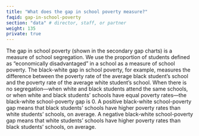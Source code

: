 ```yaml
---
title: "What does the gap in school poverty measure?"
faqid: gap-in-school-poverty
section: "data" # director, staff, or partner
weight: 135
private: true
---
```

The gap in school poverty (shown in the secondary gap charts) is a measure of school segregation. We use the proportion of students defined as “economically disadvantaged” in a school as a measure of school poverty. The black-white gap in school poverty, for example, measures the difference between the poverty rate of the average black student’s school and the poverty rate of the average white student’s school. When there is no segregation—when white and black students attend the same schools, or when white and black students’ schools have equal poverty rates—the black-white school-poverty gap is 0. A positive black-white school-poverty gap means that black students’ schools have higher poverty rates than white students’ schools, on average. A negative black-white school-poverty gap means that white students’ schools have higher poverty rates than black students’ schools, on average.

